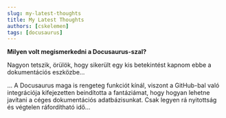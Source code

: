 ```yaml
---
slug: my-latest-thoughts
title: My Latest Thoughts
authors: [cskelemen]
tags: [docusaurus]
---
```


**Milyen volt megismerkedni a Docusaurus-szal?**

Nagyon tetszik, örülök, hogy sikerült egy kis betekintést kapnom ebbe a dokumentációs eszközbe...

<!-- truncate -->

... A Docusaurus maga is rengeteg funkciót kínál, viszont a GitHub-bal való integrációja kifejezetten beindította a fantáziámat, hogy hogyan lehetne javítani a céges dokumentációs adatbázisunkat. Csak legyen rá nyitottság és végtelen ráfordítható idő...